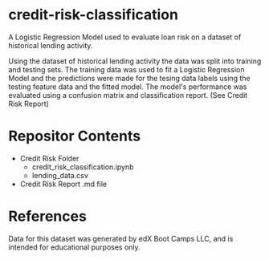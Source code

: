 # credit-risk-classification
A Logistic Regression Model used to evaluate loan risk on a dataset of historical lending activity.

Using the dataset of historical lending activity the data was split into training and testing sets. The training data was used to fit a Logistic Regression Model and the predictions were made for the tesing data labels using the testing feature data and the fitted model. The model's performance was evaluated using a confusion matrix and classification report. (See Credit Risk Report)

# Repositor Contents
- Credit Risk Folder
  - credit_risk_classification.ipynb
  - lending_data.csv
- Credit Risk Report .md file

# References
Data for this dataset was generated by edX Boot Camps LLC, and is intended for educational purposes only.
